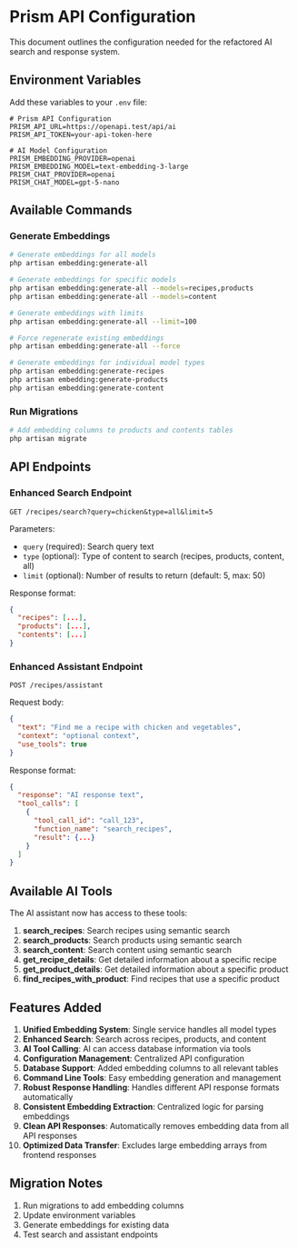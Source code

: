 # Prism API Configuration

This document outlines the configuration needed for the refactored AI search and response system.

## Environment Variables

Add these variables to your `.env` file:

```env
# Prism API Configuration
PRISM_API_URL=https://openapi.test/api/ai
PRISM_API_TOKEN=your-api-token-here

# AI Model Configuration
PRISM_EMBEDDING_PROVIDER=openai
PRISM_EMBEDDING_MODEL=text-embedding-3-large
PRISM_CHAT_PROVIDER=openai
PRISM_CHAT_MODEL=gpt-5-nano
```

## Available Commands

### Generate Embeddings

```bash
# Generate embeddings for all models
php artisan embedding:generate-all

# Generate embeddings for specific models
php artisan embedding:generate-all --models=recipes,products
php artisan embedding:generate-all --models=content

# Generate embeddings with limits
php artisan embedding:generate-all --limit=100

# Force regenerate existing embeddings
php artisan embedding:generate-all --force

# Generate embeddings for individual model types
php artisan embedding:generate-recipes
php artisan embedding:generate-products
php artisan embedding:generate-content
```

### Run Migrations

```bash
# Add embedding columns to products and contents tables
php artisan migrate
```

## API Endpoints

### Enhanced Search Endpoint

```
GET /recipes/search?query=chicken&type=all&limit=5
```

Parameters:
- `query` (required): Search query text
- `type` (optional): Type of content to search (recipes, products, content, all)
- `limit` (optional): Number of results to return (default: 5, max: 50)

Response format:
```json
{
  "recipes": [...],
  "products": [...],
  "contents": [...]
}
```

### Enhanced Assistant Endpoint

```
POST /recipes/assistant
```

Request body:
```json
{
  "text": "Find me a recipe with chicken and vegetables",
  "context": "optional context",
  "use_tools": true
}
```

Response format:
```json
{
  "response": "AI response text",
  "tool_calls": [
    {
      "tool_call_id": "call_123",
      "function_name": "search_recipes",
      "result": {...}
    }
  ]
}
```

## Available AI Tools

The AI assistant now has access to these tools:

1. **search_recipes**: Search recipes using semantic search
2. **search_products**: Search products using semantic search
3. **search_content**: Search content using semantic search
4. **get_recipe_details**: Get detailed information about a specific recipe
5. **get_product_details**: Get detailed information about a specific product
6. **find_recipes_with_product**: Find recipes that use a specific product

## Features Added

1. **Unified Embedding System**: Single service handles all model types
2. **Enhanced Search**: Search across recipes, products, and content
3. **AI Tool Calling**: AI can access database information via tools
4. **Configuration Management**: Centralized API configuration
5. **Database Support**: Added embedding columns to all relevant tables
6. **Command Line Tools**: Easy embedding generation and management
7. **Robust Response Handling**: Handles different API response formats automatically
8. **Consistent Embedding Extraction**: Centralized logic for parsing embeddings
9. **Clean API Responses**: Automatically removes embedding data from all API responses
10. **Optimized Data Transfer**: Excludes large embedding arrays from frontend responses

## Migration Notes

1. Run migrations to add embedding columns
2. Update environment variables
3. Generate embeddings for existing data
4. Test search and assistant endpoints
